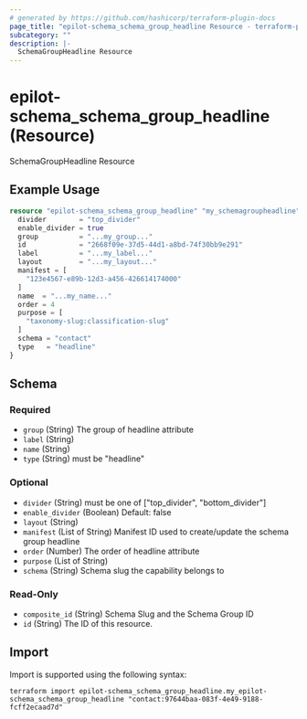 ```yaml
---
# generated by https://github.com/hashicorp/terraform-plugin-docs
page_title: "epilot-schema_schema_group_headline Resource - terraform-provider-epilot-schema"
subcategory: ""
description: |-
  SchemaGroupHeadline Resource
---
```


# epilot-schema_schema_group_headline (Resource)

SchemaGroupHeadline Resource

## Example Usage

```terraform
resource "epilot-schema_schema_group_headline" "my_schemagroupheadline" {
  divider        = "top_divider"
  enable_divider = true
  group          = "...my_group..."
  id             = "2668f09e-37d5-44d1-a8bd-74f30bb9e291"
  label          = "...my_label..."
  layout         = "...my_layout..."
  manifest = [
    "123e4567-e89b-12d3-a456-426614174000"
  ]
  name  = "...my_name..."
  order = 4
  purpose = [
    "taxonomy-slug:classification-slug"
  ]
  schema = "contact"
  type   = "headline"
}
```

<!-- schema generated by tfplugindocs -->
## Schema

### Required

- `group` (String) The group of headline attribute
- `label` (String)
- `name` (String)
- `type` (String) must be "headline"

### Optional

- `divider` (String) must be one of ["top_divider", "bottom_divider"]
- `enable_divider` (Boolean) Default: false
- `layout` (String)
- `manifest` (List of String) Manifest ID used to create/update the schema group headline
- `order` (Number) The order of headline attribute
- `purpose` (List of String)
- `schema` (String) Schema slug the capability belongs to

### Read-Only

- `composite_id` (String) Schema Slug and the Schema Group ID
- `id` (String) The ID of this resource.

## Import

Import is supported using the following syntax:

```shell
terraform import epilot-schema_schema_group_headline.my_epilot-schema_schema_group_headline "contact:97644baa-083f-4e49-9188-fcff2ecaad7d"
```
